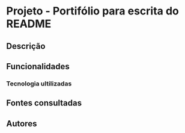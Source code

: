 # Projeto - Portifólio para escrita do README

## Descrição 

## Funcionalidades

### Tecnologia ultilizadas 

## Fontes consultadas 

## Autores